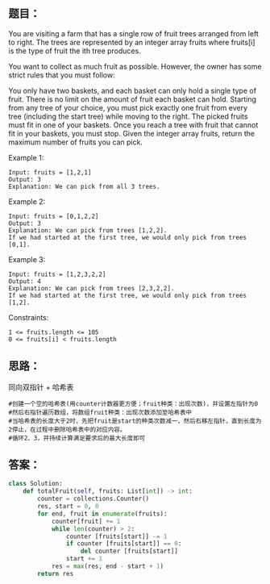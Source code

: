 ## 题目：
You are visiting a farm that has a single row of fruit trees arranged from left to right. The trees are represented by an integer array fruits where fruits[i] is the type of fruit the ith tree produces.

You want to collect as much fruit as possible. However, the owner has some strict rules that you must follow:

You only have two baskets, and each basket can only hold a single type of fruit. There is no limit on the amount of fruit each basket can hold.
Starting from any tree of your choice, you must pick exactly one fruit from every tree (including the start tree) while moving to the right. The picked fruits must fit in one of your baskets.
Once you reach a tree with fruit that cannot fit in your baskets, you must stop.
Given the integer array fruits, return the maximum number of fruits you can pick.



Example 1:
```
Input: fruits = [1,2,1]
Output: 3
Explanation: We can pick from all 3 trees.
```
Example 2:
```
Input: fruits = [0,1,2,2]
Output: 3
Explanation: We can pick from trees [1,2,2].
If we had started at the first tree, we would only pick from trees [0,1].
```
Example 3:
```
Input: fruits = [1,2,3,2,2]
Output: 4
Explanation: We can pick from trees [2,3,2,2].
If we had started at the first tree, we would only pick from trees [1,2].
```

Constraints:
```
1 <= fruits.length <= 105
0 <= fruits[i] < fruits.length
```

## 思路：
同向双指针 + 哈希表
```
#创建一个空的哈希表(用counter计数器更方便；fruit种类：出现次数)，并设置左指针为0
#然后右指针遍历数组，将数组fruit种类：出现次数添加至哈希表中
#当哈希表的长度大于2时，先把fruit是start的种类次数减一，然后右移左指针，直到长度为2停止，在过程中删除哈希表中的对应内容。
#循环2、3，并持续计算满足要求后的最大长度即可

```


## 答案：
```python
class Solution:
    def totalFruit(self, fruits: List[int]) -> int:
        counter = collections.Counter()
        res, start = 0, 0
        for end, fruit in enumerate(fruits):
            counter[fruit] += 1
            while len(counter) > 2:
                counter [fruits[start]] -= 1
                if counter [fruits[start]] == 0:
                    del counter [fruits[start]]
                start += 1
            res = max(res, end - start + 1)
        return res



```
